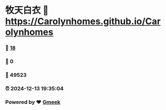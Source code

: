 # 牧天白衣 :link: https://Carolynhomes.github.io/Carolynhomes 
### :page_facing_up: [18](https://Carolynhomes.github.io/Carolynhomes/tag.html) 
### :speech_balloon: 0 
### :hibiscus: 49523 
### :alarm_clock: 2024-12-13 19:35:04 
### Powered by :heart: [Gmeek](https://github.com/Meekdai/Gmeek)
